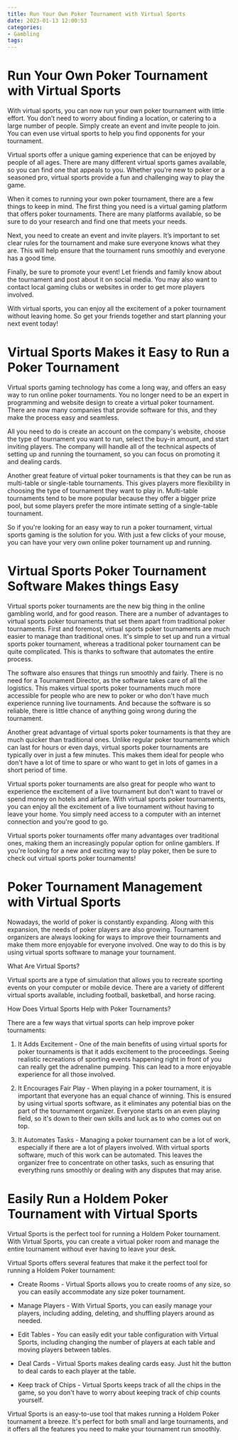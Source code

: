 ```yaml
---
title: Run Your Own Poker Tournament with Virtual Sports
date: 2023-01-13 12:00:53
categories:
- Gambling
tags:
---
```



#  Run Your Own Poker Tournament with Virtual Sports

With virtual sports, you can now run your own poker tournament with little effort. You don’t need to worry about finding a location, or catering to a large number of people. Simply create an event and invite people to join. You can even use virtual sports to help you find opponents for your tournament.

Virtual sports offer a unique gaming experience that can be enjoyed by people of all ages. There are many different virtual sports games available, so you can find one that appeals to you. Whether you’re new to poker or a seasoned pro, virtual sports provide a fun and challenging way to play the game.

When it comes to running your own poker tournament, there are a few things to keep in mind. The first thing you need is a virtual gaming platform that offers poker tournaments. There are many platforms available, so be sure to do your research and find one that meets your needs.

Next, you need to create an event and invite players. It’s important to set clear rules for the tournament and make sure everyone knows what they are. This will help ensure that the tournament runs smoothly and everyone has a good time.

Finally, be sure to promote your event! Let friends and family know about the tournament and post about it on social media. You may also want to contact local gaming clubs or websites in order to get more players involved.

With virtual sports, you can enjoy all the excitement of a poker tournament without leaving home. So get your friends together and start planning your next event today!

#  Virtual Sports Makes it Easy to Run a Poker Tournament

Virtual sports gaming technology has come a long way, and offers an easy way to run online poker tournaments. You no longer need to be an expert in programming and website design to create a virtual poker tournament. There are now many companies that provide software for this, and they make the process easy and seamless.

All you need to do is create an account on the company's website, choose the type of tournament you want to run, select the buy-in amount, and start inviting players. The company will handle all of the technical aspects of setting up and running the tournament, so you can focus on promoting it and dealing cards.

Another great feature of virtual poker tournaments is that they can be run as multi-table or single-table tournaments. This gives players more flexibility in choosing the type of tournament they want to play in. Multi-table tournaments tend to be more popular because they offer a bigger prize pool, but some players prefer the more intimate setting of a single-table tournament.

So if you're looking for an easy way to run a poker tournament, virtual sports gaming is the solution for you. With just a few clicks of your mouse, you can have your very own online poker tournament up and running.

#  Virtual Sports Poker Tournament Software Makes things Easy

Virtual sports poker tournaments are the new big thing in the online gambling world, and for good reason. There are a number of advantages to virtual sports poker tournaments that set them apart from traditional poker tournaments. First and foremost, virtual sports poker tournaments are much easier to manage than traditional ones. It's simple to set up and run a virtual sports poker tournament, whereas a traditional poker tournament can be quite complicated. This is thanks to software that automates the entire process.

The software also ensures that things run smoothly and fairly. There is no need for a Tournament Director, as the software takes care of all the logistics. This makes virtual sports poker tournaments much more accessible for people who are new to poker or who don't have much experience running live tournaments. And because the software is so reliable, there is little chance of anything going wrong during the tournament.

Another great advantage of virtual sports poker tournaments is that they are much quicker than traditional ones. Unlike regular poker tournaments which can last for hours or even days, virtual sports poker tournaments are typically over in just a few minutes. This makes them ideal for people who don't have a lot of time to spare or who want to get in lots of games in a short period of time.

Virtual sports poker tournaments are also great for people who want to experience the excitement of a live tournament but don't want to travel or spend money on hotels and airfare. With virtual sports poker tournaments, you can enjoy all the excitement of a live tournament without having to leave your home. You simply need access to a computer with an internet connection and you're good to go.

Virtual sports poker tournaments offer many advantages over traditional ones, making them an increasingly popular option for online gamblers. If you're looking for a new and exciting way to play poker, then be sure to check out virtual sports poker tournaments!

#  Poker Tournament Management with Virtual Sports

Nowadays, the world of poker is constantly expanding. Along with this expansion, the needs of poker players are also growing. Tournament organizers are always looking for ways to improve their tournaments and make them more enjoyable for everyone involved. One way to do this is by using virtual sports software to manage your tournament.

What Are Virtual Sports?

Virtual sports are a type of simulation that allows you to recreate sporting events on your computer or mobile device. There are a variety of different virtual sports available, including football, basketball, and horse racing.

How Does Virtual Sports Help with Poker Tournaments?

There are a few ways that virtual sports can help improve poker tournaments:

1) It Adds Excitement - One of the main benefits of using virtual sports for poker tournaments is that it adds excitement to the proceedings. Seeing realistic recreations of sporting events happening right in front of you can really get the adrenaline pumping. This can lead to a more enjoyable experience for all those involved.

2) It Encourages Fair Play - When playing in a poker tournament, it is important that everyone has an equal chance of winning. This is ensured by using virtual sports software, as it eliminates any potential bias on the part of the tournament organizer. Everyone starts on an even playing field, so it's down to their own skills and luck as to who comes out on top.

3) It Automates Tasks - Managing a poker tournament can be a lot of work, especially if there are a lot of players involved. With virtual sports software, much of this work can be automated. This leaves the organizer free to concentrate on other tasks, such as ensuring that everything runs smoothly or dealing with any disputes that may arise.

#  Easily Run a Holdem Poker Tournament with Virtual Sports

Virtual Sports is the perfect tool for running a Holdem Poker tournament. With Virtual Sports, you can create a virtual poker room and manage the entire tournament without ever having to leave your desk.

Virtual Sports offers several features that make it the perfect tool for running a Holdem Poker tournament:

* Create Rooms - Virtual Sports allows you to create rooms of any size, so you can easily accommodate any size poker tournament.

* Manage Players - With Virtual Sports, you can easily manage your players, including adding, deleting, and shuffling players around as needed.

* Edit Tables - You can easily edit your table configuration with Virtual Sports, including changing the number of players at each table and moving players between tables.

* Deal Cards - Virtual Sports makes dealing cards easy. Just hit the button to deal cards to each player at the table.

* Keep track of Chips - Virtual Sports keeps track of all the chips in the game, so you don't have to worry about keeping track of chip counts yourself.

Virtual Sports is an easy-to-use tool that makes running a Holdem Poker tournament a breeze. It's perfect for both small and large tournaments, and it offers all the features you need to make your tournament run smoothly.